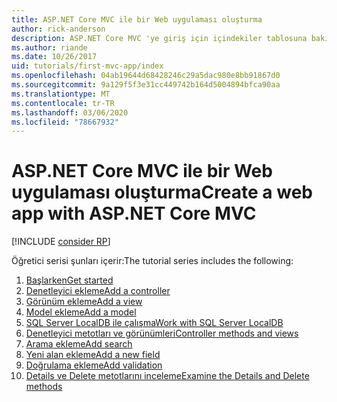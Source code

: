 ```yaml
---
title: ASP.NET Core MVC ile bir Web uygulaması oluşturma
author: rick-anderson
description: ASP.NET Core MVC 'ye giriş için içindekiler tablosuna bakın.
ms.author: riande
ms.date: 10/26/2017
uid: tutorials/first-mvc-app/index
ms.openlocfilehash: 04ab19644d68428246c29a5dac980e8bb91867d0
ms.sourcegitcommit: 9a129f5f3e31cc449742b164d5004894bfca90aa
ms.translationtype: MT
ms.contentlocale: tr-TR
ms.lasthandoff: 03/06/2020
ms.locfileid: "78667932"
---
```

# <a name="create-a-web-app-with-aspnet-core-mvc"></a><span data-ttu-id="b052c-103">ASP.NET Core MVC ile bir Web uygulaması oluşturma</span><span class="sxs-lookup"><span data-stu-id="b052c-103">Create a web app with ASP.NET Core MVC</span></span>

[!INCLUDE [consider RP](~/includes/razor.md)]

<span data-ttu-id="b052c-104">Öğretici serisi şunları içerir:</span><span class="sxs-lookup"><span data-stu-id="b052c-104">The tutorial series includes the following:</span></span>

1. [<span data-ttu-id="b052c-105">Başlarken</span><span class="sxs-lookup"><span data-stu-id="b052c-105">Get started</span></span>](start-mvc.md)
1. [<span data-ttu-id="b052c-106">Denetleyici ekleme</span><span class="sxs-lookup"><span data-stu-id="b052c-106">Add a controller</span></span>](adding-controller.md)
1. [<span data-ttu-id="b052c-107">Görünüm ekleme</span><span class="sxs-lookup"><span data-stu-id="b052c-107">Add a view</span></span>](adding-view.md)
1. [<span data-ttu-id="b052c-108">Model ekleme</span><span class="sxs-lookup"><span data-stu-id="b052c-108">Add a model</span></span>](adding-model.md)
1. [<span data-ttu-id="b052c-109">SQL Server LocalDB ile çalışma</span><span class="sxs-lookup"><span data-stu-id="b052c-109">Work with SQL Server LocalDB</span></span>](working-with-sql.md)
1. [<span data-ttu-id="b052c-110">Denetleyici metotları ve görünümleri</span><span class="sxs-lookup"><span data-stu-id="b052c-110">Controller methods and views</span></span>](controller-methods-views.md)
1. [<span data-ttu-id="b052c-111">Arama ekleme</span><span class="sxs-lookup"><span data-stu-id="b052c-111">Add search</span></span>](search.md)
1. [<span data-ttu-id="b052c-112">Yeni alan ekleme</span><span class="sxs-lookup"><span data-stu-id="b052c-112">Add a new field</span></span>](new-field.md)
1. [<span data-ttu-id="b052c-113">Doğrulama ekleme</span><span class="sxs-lookup"><span data-stu-id="b052c-113">Add validation</span></span>](validation.md)
1. [<span data-ttu-id="b052c-114">Details ve Delete metotlarını inceleme</span><span class="sxs-lookup"><span data-stu-id="b052c-114">Examine the Details and Delete methods</span></span>](details.md)
